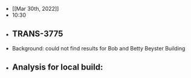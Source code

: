 - [[Mar 30th, 2022]]
- 10:30
- ## TRANS-3775
- Background: could not find results for Bob and Betty Beyster Building
- Analysis for local build:
	-